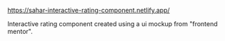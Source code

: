 https://sahar-interactive-rating-component.netlify.app/

Interactive rating component created using a ui mockup from "frontend mentor".

